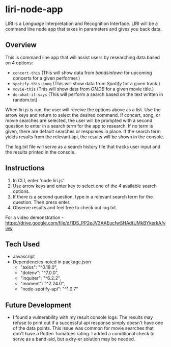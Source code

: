 # liri-node-app
LIRI is a _Language_ Interpretation and Recognition Interface. LIRI will be a command line node app that takes in parameters and gives you back data.

## Overview
This is command line app that will assist users by researching data based on 4 options:
* `concert-this` (This will show data from _bandsintown_ for upcoming concerts for a given performer.)
* `spotify-this-song` (This will show data from _Spotify_ for a given track.)
* `movie-this` (This will show data from _OMDB_ for a given movie title.)
* `do-what-it-says` (This will perform a search based on the text written in random.txt)

When liri.js is run, the user will receive the options above as a list. Use the arrow keys and return to select the desired command. If concert, song, or movie searches are selected, the user will be prompted with a second question to enter in a search term for the app to research. If no term is given, there are default searches or responses in place. If the search term yields results from the relevant api, the results will be shown in the console.

The log.txt file will serve as a search history file that tracks user input and the results printed in the console.

## Instructions
1. In CLI, enter 'node liri.js'
2. Use arrow keys and enter key to select one of the 4 available search options.
3. If there is a second question, type in a relevant search term for the question. Then press enter.
4. Observe results and feel free to check out log.txt.

For a video demonstration - https://drive.google.com/file/d/1DS_PP2eJV3AAEucfwSHAdtUMkBYkerkA/view

## Tech Used
* Javascript
* Dependencies noted in package.json
    - "axios": "^0.18.0",
    - "dotenv": "^7.0.0",
    - "inquirer": "^6.2.2",
    - "moment": "^2.24.0",
    - "node-spotify-api": "^1.0.7"


## Future Development
* I found a vulnerability with my result console logs. The results may refuse to print out if a successful api response simply doesn't have one of the data points. This issue was common for movie searches that don't have a Rotten Tomatoes rating. I added a conditional check to serve as a band-aid, but a dry-er solution may be needed.